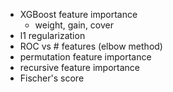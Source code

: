 - XGBoost feature importance
  - weight, gain, cover
- l1 regularization 
- ROC vs # features (elbow method)
- permutation feature importance
- recursive feature importance
- Fischer's score 
